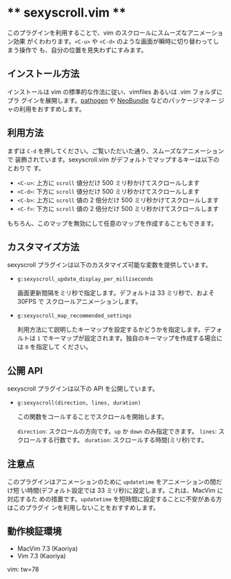 ** sexyscroll.vim **
====================

このプラグインを利用することで、vim のスクロールにスムーズなアニメーション効果
がくわわります。`<C-u>` や `<C-d>` のような画面が瞬時に切り替わってしまう操作で
も、自分の位置を見失わずにすみます。

インストール方法
----------------

インストールは vim の標準的な作法に従い、vimfiles あるいは .vim フォルダにプラ
グインを展開します。[pathogen](https://github.com/tpope/vim-pathogen) や
[NeoBundle](https://github.com/Shougo/neobundle.vim) などのパッケージマネー
ジャの利用をおすすめします。

利用方法
--------

まずは `C-d` を押してください。ご覧いただいた通り、スムーズなアニメーションで
装飾されています。sexyscroll.vim がデフォルトでマップするキーは以下のとおりで
す。

- `<C-u>`: 上方に `scroll` 値分だけ 500 ミリ秒かけてスクロールします
- `<C-d>`: 下方に `scroll` 値分だけ 500 ミリ秒かけてスクロールします
- `<C-b>`: 上方に `scroll` 値の 2 倍分だけ 500 ミリ秒かけてスクロールします
- `<C-f>`: 下方に `scroll` 値の 2 倍分だけ 500 ミリ秒かけてスクロールします

もちろん、このマップを無効にして任意のマップを作成することもできます。

カスタマイズ方法
----------------

sexyscroll プラグインは以下のカスタマイズ可能な変数を提供しています。

- `g:sexyscroll_update_display_per_milliseconds`

  画面更新間隔をミリ秒で指定します。デフォルトは 33 ミリ秒で、およそ 30FPS で
  スクロールアニメーションします。

- `g:sexyscroll_map_recommended_settings`

  利用方法にて説明したキーマップを設定するかどうかを指定します。デフォルトは `1`
  でキーマップが設定されます。独自のキーマップを作成する場合には `0` を指定して
  ください。

公開 API
--------

sexyscroll プラグインは以下の API を公開しています。

- `g:sexyscroll(direction, lines, duration)`

  この関数をコールすることでスクロールを開始します。

  `direction`: スクロールの方向です。`up` か `down` のみ指定できます。
  `lines`: スクロールする行数です。
  `duration`: スクロールする時間(ミリ秒)です。

注意点
------

このプラグインはアニメーションのために `updatetime` をアニメーションの間だけ短
い時間(デフォルト設定では 33 ミリ秒)に設定します。これは、MacVim に対応するた
めの措置です。`updatetime` を短時間に設定することに不安がある方はこのプラグイ
ンを利用しないことをおすすめします。

動作検証環境
------------

- MacVim 7.3 (Kaoriya)
- Vim 7.3 (Kaoriya)

vim: tw=78

